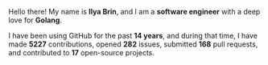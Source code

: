 Hello there! My name is **Ilya Brin**, and I am a **software engineer** with a deep love for **Golang**.

I have been using GitHub for the past **14 years**, and during that time, I have made **5227** contributions, opened **282** issues, submitted **168** pull requests, and contributed to **17** open-source projects.
